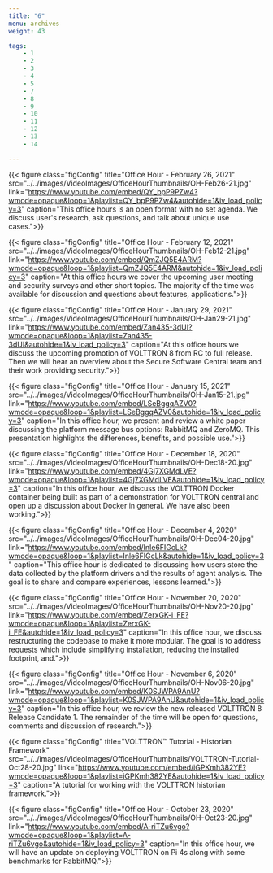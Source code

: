 ```yaml
---
title: "6"
menu: archives
weight: 43

tags: 
    - 1
    - 2
    - 3
    - 4
    - 5
    - 7
    - 8
    - 9
    - 10
    - 11
    - 12
    - 13
    - 14

---
```



{{< figure class="figConfig" title="Office Hour - February 26, 2021" src="../../images/VideoImages/OfficeHourThumbnails/OH-Feb26-21.jpg" link="https://www.youtube.com/embed/QY_bpP9PZw4?wmode=opaque&loop=1&playlist=QY_bpP9PZw4&autohide=1&iv_load_policy=3" caption="This office hours is an open format with no set agenda. We discuss user's research, ask questions, and talk about unique use cases.">}}

{{< figure class="figConfig" title="Office Hour - February 12, 2021" src="../../images/VideoImages/OfficeHourThumbnails/OH-Feb12-21.jpg" link="https://www.youtube.com/embed/QmZJQ5E4ARM?wmode=opaque&loop=1&playlist=QmZJQ5E4ARM&autohide=1&iv_load_policy=3" caption="At this office hours we cover the upcoming user meeting and security surveys and other short topics. The majority of the time was available for discussion and questions about features, applications.">}}

{{< figure class="figConfig" title="Office Hour - January 29, 2021" src="../../images/VideoImages/OfficeHourThumbnails/OH-Jan29-21.jpg" link="https://www.youtube.com/embed/Zan435-3dUI?wmode=opaque&loop=1&playlist=Zan435-3dUI&autohide=1&iv_load_policy=3" caption="At this office hours we discuss the upcoming promotion of VOLTTRON 8 from RC to full release. Then we will hear an overview about the Secure Software Central team and their work providing security.">}}

{{< figure class="figConfig" title="Office Hour - January 15, 2021" src="../../images/VideoImages/OfficeHourThumbnails/OH-Jan15-21.jpg" link="https://www.youtube.com/embed/LSeBggqAZV0?wmode=opaque&loop=1&playlist=LSeBggqAZV0&autohide=1&iv_load_policy=3" caption="In this office hour, we present and review a white paper discussing the platform message bus options: RabbitMQ and ZeroMQ. This presentation highlights the differences, benefits, and possible use.">}}

{{< figure class="figConfig" title="Office Hour - December 18, 2020" src="../../images/VideoImages/OfficeHourThumbnails/OH-Dec18-20.jpg" link="https://www.youtube.com/embed/4Gj7XGMdLVE?wmode=opaque&loop=1&playlist=4Gj7XGMdLVE&autohide=1&iv_load_policy=3" caption="In this office hour, we discuss the VOLTTRON Docker container being built as part of a demonstration for VOLTTRON central and open up a discussion about Docker in general. We have also been working.">}}

{{< figure class="figConfig" title="Office Hour - December 4, 2020" src="../../images/VideoImages/OfficeHourThumbnails/OH-Dec04-20.jpg" link="https://www.youtube.com/embed/Inle6FIGcLk?wmode=opaque&loop=1&playlist=Inle6FIGcLk&autohide=1&iv_load_policy=3" caption="This office hour is dedicated to discussing how users store the data collected by the platform drivers and the results of agent analysis. The goal is to share and compare experiences, lessons learned.">}}

{{< figure class="figConfig" title="Office Hour - November 20, 2020" src="../../images/VideoImages/OfficeHourThumbnails/OH-Nov20-20.jpg" link="https://www.youtube.com/embed/ZerxGK-i_FE?wmode=opaque&loop=1&playlist=ZerxGK-i_FE&autohide=1&iv_load_policy=3" caption="In this office hour, we discuss restructuring the codebase to make it more modular. The goal is to address requests which include simplifying installation, reducing the installed footprint, and.">}}

{{< figure class="figConfig" title="Office Hour - November 6, 2020" src="../../images/VideoImages/OfficeHourThumbnails/OH-Nov06-20.jpg" link="https://www.youtube.com/embed/K0SJWPA9AnU?wmode=opaque&loop=1&playlist=K0SJWPA9AnU&autohide=1&iv_load_policy=3" caption="In this office hour, we review the new released VOLTTRON 8 Release Candidate 1. The remainder of the time will be open for questions, comments and discussion of research.">}}

{{< figure class="figConfig" title="VOLTTRON™ Tutorial - Historian Framework" src="../../images/VideoImages/OfficeHourThumbnails/VOLTTRON-Tutorial-Oct28-20.jpg" link="https://www.youtube.com/embed/iGPKmh382YE?wmode=opaque&loop=1&playlist=iGPKmh382YE&autohide=1&iv_load_policy=3" caption="A tutorial for working with the VOLTTRON historian framework.">}}

{{< figure class="figConfig" title="Office Hour - October 23, 2020" src="../../images/VideoImages/OfficeHourThumbnails/OH-Oct23-20.jpg" link="https://www.youtube.com/embed/A-riTZu6vgo?wmode=opaque&loop=1&playlist=A-riTZu6vgo&autohide=1&iv_load_policy=3" caption="In this office hour, we will have an update on deploying VOLTTRON on Pi 4s along with some benchmarks for RabbitMQ.">}}
